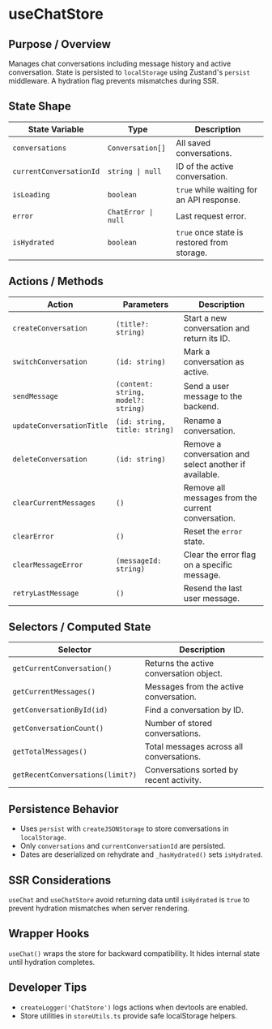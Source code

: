 # useChatStore

## Purpose / Overview
Manages chat conversations including message history and active conversation.
State is persisted to `localStorage` using Zustand's `persist` middleware.
A hydration flag prevents mismatches during SSR.

## State Shape
| State Variable | Type | Description |
| -------------- | ---- | ----------- |
| `conversations` | `Conversation[]` | All saved conversations. |
| `currentConversationId` | `string \| null` | ID of the active conversation. |
| `isLoading` | `boolean` | `true` while waiting for an API response. |
| `error` | `ChatError \| null` | Last request error. |
| `isHydrated` | `boolean` | `true` once state is restored from storage. |

## Actions / Methods
| Action | Parameters | Description |
| ------ | ---------- | ----------- |
| `createConversation` | `(title?: string)` | Start a new conversation and return its ID. |
| `switchConversation` | `(id: string)` | Mark a conversation as active. |
| `sendMessage` | `(content: string, model?: string)` | Send a user message to the backend. |
| `updateConversationTitle` | `(id: string, title: string)` | Rename a conversation. |
| `deleteConversation` | `(id: string)` | Remove a conversation and select another if available. |
| `clearCurrentMessages` | `()` | Remove all messages from the current conversation. |
| `clearError` | `()` | Reset the `error` state. |
| `clearMessageError` | `(messageId: string)` | Clear the error flag on a specific message. |
| `retryLastMessage` | `()` | Resend the last user message. |

## Selectors / Computed State
| Selector | Description |
| -------- | ----------- |
| `getCurrentConversation()` | Returns the active conversation object. |
| `getCurrentMessages()` | Messages from the active conversation. |
| `getConversationById(id)` | Find a conversation by ID. |
| `getConversationCount()` | Number of stored conversations. |
| `getTotalMessages()` | Total messages across all conversations. |
| `getRecentConversations(limit?)` | Conversations sorted by recent activity. |

## Persistence Behavior
- Uses `persist` with `createJSONStorage` to store conversations in `localStorage`.
- Only `conversations` and `currentConversationId` are persisted.
- Dates are deserialized on rehydrate and `_hasHydrated()` sets `isHydrated`.

## SSR Considerations
`useChat` and `useChatStore` avoid returning data until `isHydrated` is `true`
to prevent hydration mismatches when server rendering.

## Wrapper Hooks
`useChat()` wraps the store for backward compatibility. It hides
internal state until hydration completes.

## Developer Tips
- `createLogger('ChatStore')` logs actions when devtools are enabled.
- Store utilities in `storeUtils.ts` provide safe localStorage helpers.
